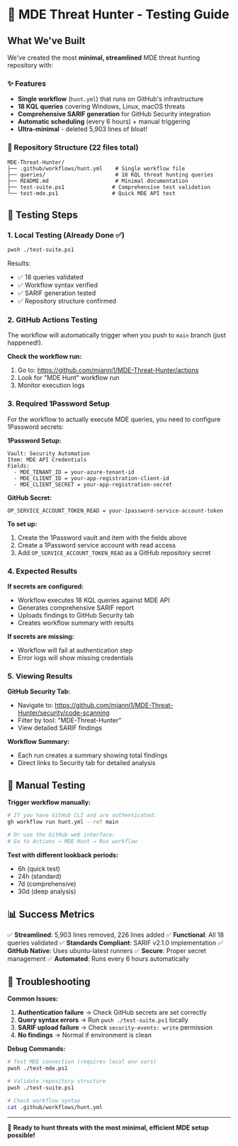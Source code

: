 # 🎯 MDE Threat Hunter - Testing Guide

## What We've Built

We've created the most **minimal, streamlined** MDE threat hunting repository with:

### ✨ Features
- **Single workflow** (`hunt.yml`) that runs on GitHub's infrastructure
- **18 KQL queries** covering Windows, Linux, macOS threats
- **Comprehensive SARIF generation** for GitHub Security integration
- **Automatic scheduling** (every 6 hours) + manual triggering
- **Ultra-minimal** - deleted 5,903 lines of bloat!

### 📁 Repository Structure (22 files total)
```
MDE-Threat-Hunter/
├── .github/workflows/hunt.yml    # Single workflow file
├── queries/                      # 18 KQL threat hunting queries
├── README.md                     # Minimal documentation
├── test-suite.ps1               # Comprehensive test validation
└── test-mde.ps1                 # Quick MDE API test
```

## 🧪 Testing Steps

### 1. Local Testing (Already Done ✅)
```bash
pwsh ./test-suite.ps1
```
Results:
- ✅ 18 queries validated
- ✅ Workflow syntax verified
- ✅ SARIF generation tested
- ✅ Repository structure confirmed

### 2. GitHub Actions Testing

The workflow will automatically trigger when you push to `main` branch (just happened!).

**Check the workflow run:**
1. Go to: https://github.com/mianni1/MDE-Threat-Hunter/actions
2. Look for "MDE Hunt" workflow run
3. Monitor execution logs

### 3. Required 1Password Setup

For the workflow to actually execute MDE queries, you need to configure 1Password secrets:

**1Password Setup:**
```
Vault: Security Automation
Item: MDE API Credentials
Fields:
  - MDE_TENANT_ID = your-azure-tenant-id
  - MDE_CLIENT_ID = your-app-registration-client-id  
  - MDE_CLIENT_SECRET = your-app-registration-secret
```

**GitHub Secret:**
```
OP_SERVICE_ACCOUNT_TOKEN_READ = your-1password-service-account-token
```

**To set up:**
1. Create the 1Password vault and item with the fields above
2. Create a 1Password service account with read access
3. Add `OP_SERVICE_ACCOUNT_TOKEN_READ` as a GitHub repository secret

### 4. Expected Results

**If secrets are configured:**
- Workflow executes 18 KQL queries against MDE API
- Generates comprehensive SARIF report
- Uploads findings to GitHub Security tab
- Creates workflow summary with results

**If secrets are missing:**
- Workflow will fail at authentication step
- Error logs will show missing credentials

### 5. Viewing Results

**GitHub Security Tab:**
- Navigate to: https://github.com/mianni1/MDE-Threat-Hunter/security/code-scanning
- Filter by tool: "MDE-Threat-Hunter"
- View detailed SARIF findings

**Workflow Summary:**
- Each run creates a summary showing total findings
- Direct links to Security tab for detailed analysis

## 🚀 Manual Testing

**Trigger workflow manually:**
```bash
# If you have GitHub CLI and are authenticated:
gh workflow run hunt.yml --ref main

# Or use the GitHub web interface:
# Go to Actions → MDE Hunt → Run workflow
```

**Test with different lookback periods:**
- 6h (quick test)
- 24h (standard)
- 7d (comprehensive)
- 30d (deep analysis)

## 📊 Success Metrics

✅ **Streamlined**: 5,903 lines removed, 226 lines added
✅ **Functional**: All 18 queries validated
✅ **Standards Compliant**: SARIF v2.1.0 implementation
✅ **GitHub Native**: Uses ubuntu-latest runners
✅ **Secure**: Proper secret management
✅ **Automated**: Runs every 6 hours automatically

## 🔧 Troubleshooting

**Common Issues:**
1. **Authentication failure** → Check GitHub secrets are set correctly
2. **Query syntax errors** → Run `pwsh ./test-suite.ps1` locally
3. **SARIF upload failure** → Check `security-events: write` permission
4. **No findings** → Normal if environment is clean

**Debug Commands:**
```bash
# Test MDE connection (requires local env vars)
pwsh ./test-mde.ps1

# Validate repository structure
pwsh ./test-suite.ps1

# Check workflow syntax
cat .github/workflows/hunt.yml
```

---

🎉 **Ready to hunt threats with the most minimal, efficient MDE setup possible!**
